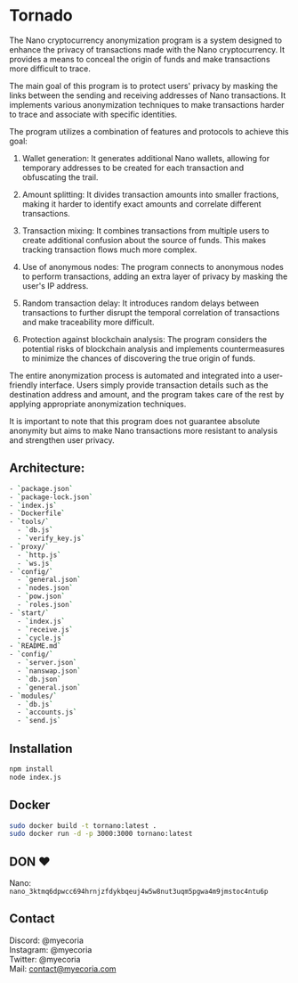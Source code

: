 # Tornado
The Nano cryptocurrency anonymization program is a system designed to enhance the privacy of transactions made with the Nano cryptocurrency. It provides a means to conceal the origin of funds and make transactions more difficult to trace.

The main goal of this program is to protect users' privacy by masking the links between the sending and receiving addresses of Nano transactions. It implements various anonymization techniques to make transactions harder to trace and associate with specific identities.

The program utilizes a combination of features and protocols to achieve this goal:

1. Wallet generation: It generates additional Nano wallets, allowing for temporary addresses to be created for each transaction and obfuscating the trail.

2. Amount splitting: It divides transaction amounts into smaller fractions, making it harder to identify exact amounts and correlate different transactions.

3. Transaction mixing: It combines transactions from multiple users to create additional confusion about the source of funds. This makes tracking transaction flows much more complex.

4. Use of anonymous nodes: The program connects to anonymous nodes to perform transactions, adding an extra layer of privacy by masking the user's IP address.

5. Random transaction delay: It introduces random delays between transactions to further disrupt the temporal correlation of transactions and make traceability more difficult.

6. Protection against blockchain analysis: The program considers the potential risks of blockchain analysis and implements countermeasures to minimize the chances of discovering the true origin of funds.

The entire anonymization process is automated and integrated into a user-friendly interface. Users simply provide transaction details such as the destination address and amount, and the program takes care of the rest by applying appropriate anonymization techniques.

It is important to note that this program does not guarantee absolute anonymity but aims to make Nano transactions more resistant to analysis and strengthen user privacy.

## Architecture:

```bash
- `package.json`
- `package-lock.json`
- `index.js`
- `Dockerfile`
- `tools/`
  - `db.js`
  - `verify_key.js`
- `proxy/`
  - `http.js`
  - `ws.js`
- `config/`
  - `general.json`
  - `nodes.json`
  - `pow.json`
  - `roles.json`
- `start/`
  - `index.js`
  - `receive.js`
  - `cycle.js`
- `README.md`
- `config/`
  - `server.json`
  - `nanswap.json`
  - `db.json`
  - `general.json`
- `modules/`
  - `db.js`
  - `accounts.js`
  - `send.js`
```

## Installation
```bash
npm install
node index.js
```

## Docker
```bash
sudo docker build -t tornano:latest .
sudo docker run -d -p 3000:3000 tornano:latest 
```

## DON ❤️

Nano: `nano_3ktmq6dpwcc694hrnjzfdykbqeuj4w5w8nut3uqm5pgwa4m9jmstoc4ntu6p`

## Contact

Discord: @myecoria <br>
Instagram: @myecoria <br>
Twitter: @myecoria <br>
Mail: contact@myecoria.com <br>